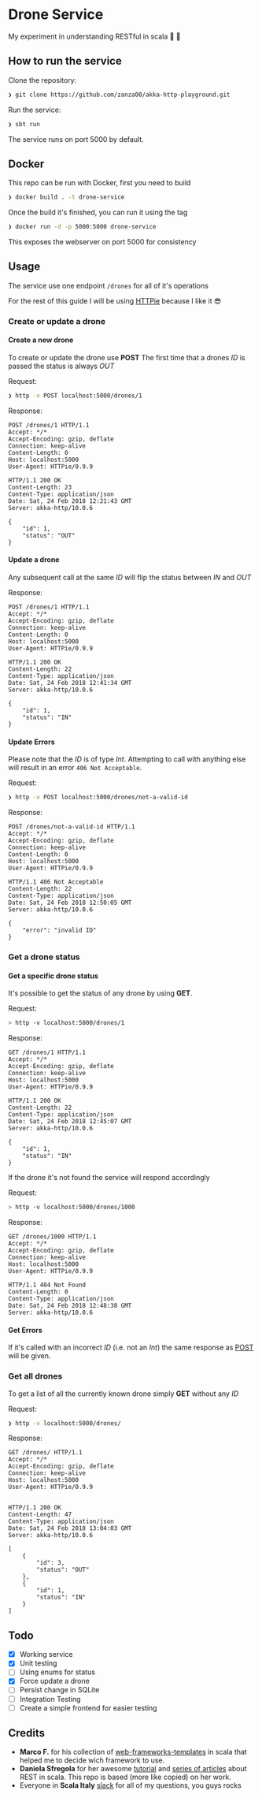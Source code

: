 # Drone Service

My experiment in understanding RESTful in scala :crystal_ball: :space_invader:

## How to run the service

Clone the repository:

```bash
❯ git clone https://github.com/zanza00/akka-http-playground.git
```

Run the service:

```bash
❯ sbt run
```

The service runs on port 5000 by default.

## Docker

This repo can be run with Docker, first you need to build

```bash
❯ docker build . -t drone-service
```

Once the build it's finished, you can run it using the tag

```bash
❯ docker run -d -p 5000:5000 drone-service
```

This exposes the webserver on port 5000 for consistency

## Usage

The service use one endpoint `/drones` for all of it's operations

For the rest of this guide I will be using [HTTPie](https://httpie.org/) because I like it :sunglasses:

### Create or update a drone

#### Create a new drone

To create or update the drone use __POST__
The first time that a drones _ID_ is passed the status is always _OUT_

Request:

```bash
❯ http -v POST localhost:5000/drones/1
```

Response:

```text
POST /drones/1 HTTP/1.1
Accept: */*
Accept-Encoding: gzip, deflate
Connection: keep-alive
Content-Length: 0
Host: localhost:5000
User-Agent: HTTPie/0.9.9

HTTP/1.1 200 OK
Content-Length: 23
Content-Type: application/json
Date: Sat, 24 Feb 2018 12:21:43 GMT
Server: akka-http/10.0.6

{
    "id": 1,
    "status": "OUT"
}
```

#### Update a drone

Any subsequent call at the same _ID_ will flip the status between _IN_ and _OUT_

Response:

```text
POST /drones/1 HTTP/1.1
Accept: */*
Accept-Encoding: gzip, deflate
Connection: keep-alive
Content-Length: 0
Host: localhost:5000
User-Agent: HTTPie/0.9.9

HTTP/1.1 200 OK
Content-Length: 22
Content-Type: application/json
Date: Sat, 24 Feb 2018 12:41:34 GMT
Server: akka-http/10.0.6

{
    "id": 1,
    "status": "IN"
}
```

#### Update Errors

Please note that the _ID_ is of type _Int_.
Attempting to call with anything else will result in an error `406 Not Acceptable`.

Request:

```bash
❯ http -v POST localhost:5000/drones/not-a-valid-id
```

Response:

```test
POST /drones/not-a-valid-id HTTP/1.1
Accept: */*
Accept-Encoding: gzip, deflate
Connection: keep-alive
Content-Length: 0
Host: localhost:5000
User-Agent: HTTPie/0.9.9

HTTP/1.1 406 Not Acceptable
Content-Length: 22
Content-Type: application/json
Date: Sat, 24 Feb 2018 12:50:05 GMT
Server: akka-http/10.0.6

{
    "error": "invalid ID"
}
```

### Get a drone status

#### Get a specific drone status

It's possible to get the status of any drone by using __GET__.

Request:

```bash
> http -v localhost:5000/drones/1
```

Response:

```text
GET /drones/1 HTTP/1.1
Accept: */*
Accept-Encoding: gzip, deflate
Connection: keep-alive
Host: localhost:5000
User-Agent: HTTPie/0.9.9

HTTP/1.1 200 OK
Content-Length: 22
Content-Type: application/json
Date: Sat, 24 Feb 2018 12:45:07 GMT
Server: akka-http/10.0.6

{
    "id": 1,
    "status": "IN"
}

```

If the drone it's not found the service will respond accordingly

Request:

```bash
> http -v localhost:5000/drones/1000
```

Response:

```text
GET /drones/1000 HTTP/1.1
Accept: */*
Accept-Encoding: gzip, deflate
Connection: keep-alive
Host: localhost:5000
User-Agent: HTTPie/0.9.9

HTTP/1.1 404 Not Found
Content-Length: 0
Content-Type: application/json
Date: Sat, 24 Feb 2018 12:48:38 GMT
Server: akka-http/10.0.6
```

#### Get Errors

If it's called with an incorrect _ID_ (i.e. not an _Int_) the same response as [POST](#Update-Errors) will be given.

### Get all drones

To get a list of all the currently known drone simply __GET__ without any _ID_

Request:

```bash
❯ http -v localhost:5000/drones/
```

Response:

```text
GET /drones/ HTTP/1.1
Accept: */*
Accept-Encoding: gzip, deflate
Connection: keep-alive
Host: localhost:5000
User-Agent: HTTPie/0.9.9


HTTP/1.1 200 OK
Content-Length: 47
Content-Type: application/json
Date: Sat, 24 Feb 2018 13:04:03 GMT
Server: akka-http/10.0.6

[
    {
        "id": 3,
        "status": "OUT"
    },
    {
        "id": 1,
        "status": "IN"
    }
]
```

## Todo

- [x] Working service
- [x] Unit testing
- [ ] Using enums for status
- [x] Force update a drone
- [ ] Persist change in SQLite
- [ ] Integration Testing
- [ ] Create a simple frontend for easier testing

## Credits

- __Marco F.__ for his collection of [web-frameworks-templates](https://github.com/mfirry/web-frameworks-templates) in scala that helped me to decide wich framework to use.
- __Daniela Sfregola__ for her awesome [tutorial](https://github.com/DanielaSfregola/quiz-management-service) and [series of articles](https://danielasfregola.com/2016/02/07/how-to-build-a-rest-api-with-akka-http/) about REST in scala. This repo is based (more like copied) on her work.
- Everyone in __Scala Italy__ [slack](https://slack.scala-italy.it/) for all of my questions, you guys rocks
